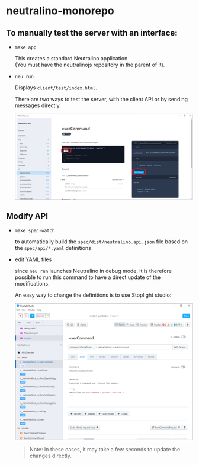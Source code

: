 # neutralino-monorepo


## To manually test the server with an interface:

- `make app`

  This creates a standard Neutralino application \
  (You must have the neutralinojs repository in the parent of it).

- `neu run`
  
  Displays `client/test/index.html`. 

  There are two ways to test the server, with the client API or by sending messages directly.

  ![](./window-btns.png)

## Modify API 

- `make spec-watch`

  to automatically build the `spec/dist/neutralino.api.json` file based on the `spec/api/*.yaml` definitions

- edit YAML files

  since `neu run` launches Neutralino in debug mode, it is therefore possible to run this command to have a direct update of the modifications.

  An easy way to change the definitions is to use Stoplight studio:
  
  ![](./stoplight.png)

  > Note: In these cases, it may take a few seconds to update the changes directly.

